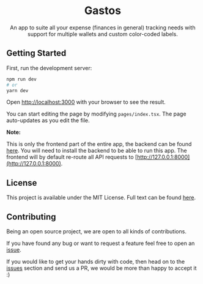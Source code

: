 <h1 style="text-align: center">Gastos</h1>
<p style="text-align: center">An app to suite all your expense (finances in general) tracking needs with support for multiple wallets and custom color-coded labels.</p>


## Getting Started

First, run the development server:

```bash
npm run dev
# or
yarn dev
```

Open [http://localhost:3000](http://localhost:3000) with your browser to see the result.

You can start editing the page by modifying `pages/index.tsx`. The page auto-updates as you edit the file.


**Note:**

This is only the frontend part of the entire app, the backend can be found [here](https://github.com/jalaj711/gastos-backend). You will need to install the backend to be able to run this app. The frontend will by default re-route all API requests to [http://127.0.0.1:8000](http://127.0.0.1:8000).

## License

This project is available under the MIT License. Full text can be found [here](LICENSE).

## Contributing

Being an open source project, we are open to all kinds of contributions.

If you have found any bug or want to request a feature feel free to open an [issue](https://github.com/jalaj711/gastos-frontend/issues/new).

If you would like to get your hands dirty with code, then head on to the [issues](https://github.com/jalaj711/gastos-frontend/issues/) section and send us a PR, we would be more than happy to accept it :)

